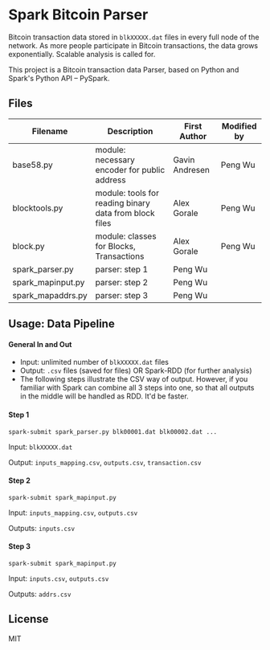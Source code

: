 # Spark Bitcoin Parser

Bitcoin transaction data stored in `blkXXXXX.dat` files in every full node of the network.
As more people participate in Bitcoin transactions, the data grows exponentially.
Scalable analysis is called for.

This project is a Bitcoin transaction data Parser, based on Python and Spark's Python API – PySpark.

## Files

Filename | Description | First Author | Modified by
------ | ------ | ------ | ------
base58.py | module: necessary encoder for public address | Gavin Andresen | Peng Wu
blocktools.py | module: tools for reading binary data from block files | Alex Gorale | Peng Wu
block.py | module: classes for Blocks, Transactions | Alex Gorale | Peng Wu
spark_parser.py | parser: step 1| Peng Wu |
spark_mapinput.py | parser: step 2 | Peng Wu |
spark_mapaddrs.py | parser: step 3 | Peng Wu |


## Usage: Data Pipeline

#### General In and Out
* Input: unlimited number of `blkXXXXX.dat` files
* Output: `.csv` files (saved for files) OR Spark-RDD (for further analysis)
* The following steps illustrate the CSV way of output.
However, if you familiar with Spark can combine all 3 steps into one,
so that all outputs in the middle will be handled as RDD. It'd be faster.

#### Step 1
```
spark-submit spark_parser.py blk00001.dat blk00002.dat ...
```
Input:
`blkXXXXX.dat`

Output:
`inputs_mapping.csv`,
`outputs.csv`,
`transaction.csv`

#### Step 2
```
spark-submit spark_mapinput.py
```

Input:
`inputs_mapping.csv`,
`outputs.csv`

Outputs:
`inputs.csv`

#### Step 3
```
spark-submit spark_mapinput.py
```

Input:
`inputs.csv`,
`outputs.csv`

Outputs:
`addrs.csv`

## License

MIT

